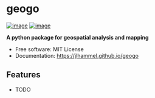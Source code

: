 # geogo


[![image](https://img.shields.io/pypi/v/geogo.svg)](https://pypi.python.org/pypi/geogo)
[![image](https://img.shields.io/conda/vn/conda-forge/geogo.svg)](https://anaconda.org/conda-forge/geogo)


**A python package for geospatial analysis and mapping**


-   Free software: MIT License
-   Documentation: https://jlhammel.github.io/geogo


## Features

-   TODO
